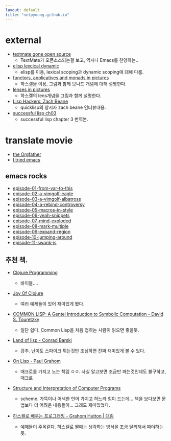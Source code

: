 ```yaml
---
layout: default
title: "netpyoung.github.io"
---
```


# external

* [textmate gone open source](textmate_gone_open_source)
    - TextMate가 오픈소스되는걸 보고, 역시나 Emacs를 찬양하는..
* [elisp lexcical dynamic](elisp_lexcical_dynamic)
    - elisp를 이용, lexical scoping과 dynamic scoping에 대해 다룸.
* [functors, applicatives and monads in pictures](functors_applicatives_and_monads_in_pictures)
    - 하스켈을 이용, 그림과 함께 모나드 개념에 대해 설명한다.
* [lenses in pictures](lenses_in_pictures)
    - 하스켈의 lens개념을 그림과 함께 설명한다.
* [Lisp Hackers: Zach Beane](lisp_hacker_zach_beane)
    - quicklisp의 창시자 zach beane 인터뷰내용.
* [successful lisp ch03](successful_lisp_ch03_kor)
    - successful lisp chapter 3 번역본.


# translate movie
* [the Orgfather](http://amara.org/ko/videos/INSp3igHIJyl/info/the-orgfather/)
* [I tried emacs](http://amara.org/ko/videos/VGyXLLPpk2TB/info/i-tried-emacs-tgif-may-2010/)

## emacs rocks
* [episode-01-from-var-to-this](http://amara.org/ko/videos/1I0LDvigiaZ7/info/emacs-rocks-episode-01-from-var-to-this/)
* [episode-02-a-vimgolf-eagle](http://amara.org/ko/videos/UTIhTQ7anPyR/info/emacs-rocks-episode-02-a-vimgolf-eagle/)
* [episode-03-a-vimgolf-albatross](http://amara.org/ko/videos/izQDqNhqDeJa/info/emacs-rocks-episode-03-a-vimgolf-albatross/)
* [episode-04-a-rebind-controversy](http://amara.org/ko/videos/N3eifaCcot9D/info/emacs-rocks-episode-04-a-rebind-controversy/)
* [episode-05-macros-in-style](http://amara.org/ko/videos/SJIc2jg6tJcL/info/emacs-rocks-episode-05-macros-in-style/)
* [episode-06-yeah-snippets](http://amara.org/ko/videos/zEPH6HfPUVUr/info/emacs-rocks-episode-06-yeah-snippets/)
* [episode-07-mind-exploded](http://amara.org/ko/videos/siVoDJHfOkql/info/emacs-rocks-episode-07-mind-exploded/)
* [episode-08-mark-multiple](http://amara.org/ko/videos/4hODxPl2SbXh/info/emacs-rocks-episode-08-mark-multiple/)
* [episode-09-expand-region](http://amara.org/ko/videos/4NpbfZsllqhj/info/emacs-rocks-episode-09-expand-region/)
* [episode-10-jumping-around](http://amara.org/ko/videos/VL2Cvdky0D1U/info/emacs-rocks-episode-10-jumping-around/)
* [episode-11-swank-js](http://amara.org/ko/videos/uk3T9Gk3NXQ5/info/emacs-rocks-episode-11-swank-js/)


## 추천 책.

* [Clojure Programming](http://shop.oreilly.com/product/0636920013754.do)
    - 바이블....

* [Joy Of Clojure](http://www.manning.com/fogus2/)
    - 여러 예제들이 있어 재미있게 봤다.

* [COMMON LISP: A Gentel Introduction to Symbolic Computation - David S. Touretzky](http://www.cs.cmu.edu/~dst/LispBook/)
    - 일단 쉽다. Common Lisp을 처음 접하는 사람이 읽으면 좋을듯.

* [Land of lisp - Conrad Barski](http://landoflisp.com/)
    - 강추. 난이도 스파이크 튀는것만 조심하면 진짜 재미있게 볼 수 있다.

* [On Lisp - Paul Grahom](http://www.paulgraham.com/onlisp.html)
    - 매크로를 가지고 노는 책임 ㅇㅇ. 사실 알고보면 조금만 파는것인데도 불구하고, 매크로

* [Structure and Interpretation of Computer Programs](https://mitpress.mit.edu/sicp/full-text/book/book.html)
    - scheme. 가뜩이나 어색한 언어 가지고 하느라 힘이 드는데... 책을 보다보면 문법보다 더 어려운 내용들이... 그래도 재미있었다.

* [하스켈로 배우는 프로그래밍 - Grahom Hutton | 대림](http://www.cs.nott.ac.uk/~gmh/book.html)
    - 예제들이 주옥같다. 하스켈로 짤때는 생각하는 방식을 조금 달리해서 짜야하는듯.
